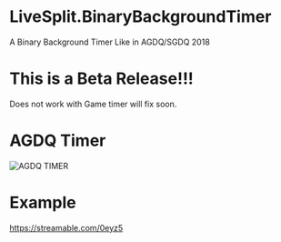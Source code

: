 # LiveSplit.BinaryBackgroundTimer
A Binary Background Timer Like in AGDQ/SGDQ 2018

# This is a Beta Release!!!

Does not work with Game timer will fix soon.

# AGDQ Timer
![AGDQ TIMER](https://i.imgur.com/JJvlKXT.png)

# Example 
https://streamable.com/0eyz5
